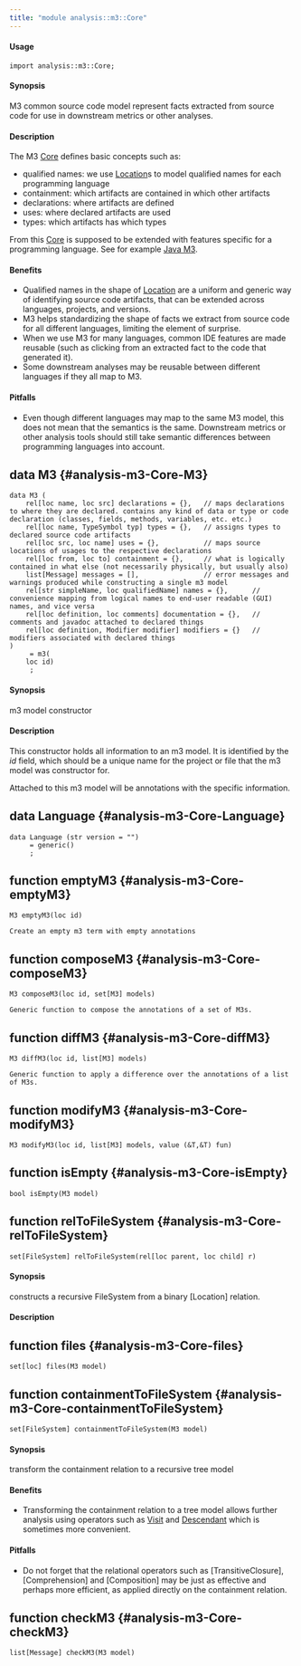 ```yaml
---
title: "module analysis::m3::Core"
---
```


#### Usage

`import analysis::m3::Core;`


#### Synopsis

M3 common source code model represent facts extracted from source code for use in downstream metrics or other analyses.

#### Description

The M3 [Core](../../../Library/analysis/m3/Core.md) defines basic concepts such as:

*  qualified names: we use [Location](../../../Rascal/Expressions/Values/Location/index.md)s to model qualified names for each programming language
*  containment: which artifacts are contained in which other artifacts
*  declarations: where artifacts are defined
*  uses: where declared artifacts are used
*  types: which artifacts has which types

From this [Core](../../../Library/analysis/m3/Core.md) is supposed to be extended with features specific for a programming language. See for example [Java M3](../../../Library/lang/java/m3/Core.md).

#### Benefits

*  Qualified names in the shape of [Location](../../../Rascal/Expressions/Values/Location/index.md) are a uniform and generic way of identifying source code artifacts, that can be extended across languages, projects, and versions.
*  M3 helps standardizing the shape of facts we extract from source code for all different languages, limiting the element of surprise.
*  When we use M3 for many languages, common IDE features are made reusable (such as clicking from an extracted fact to the code that generated it).
*  Some downstream analyses may be reusable between different languages if they all map to M3.

#### Pitfalls

*  Even though different languages may map to the same M3 model, this does not mean that the semantics is the same. Downstream
metrics or other analysis tools should still take semantic differences between programming languages into account.


## data M3 {#analysis-m3-Core-M3}

```rascal
data M3 (
	rel[loc name, loc src] declarations = {},	// maps declarations to where they are declared. contains any kind of data or type or code declaration (classes, fields, methods, variables, etc. etc.)
	rel[loc name, TypeSymbol typ] types = {},	// assigns types to declared source code artifacts
	rel[loc src, loc name] uses = {},			// maps source locations of usages to the respective declarations
	rel[loc from, loc to] containment = {},		// what is logically contained in what else (not necessarily physically, but usually also)
	list[Message] messages = [],				// error messages and warnings produced while constructing a single m3 model
	rel[str simpleName, loc qualifiedName] names = {},		// convenience mapping from logical names to end-user readable (GUI) names, and vice versa
	rel[loc definition, loc comments] documentation = {},	// comments and javadoc attached to declared things
	rel[loc definition, Modifier modifier] modifiers = {}	// modifiers associated with declared things
) 
     = m3(
	loc id)
     ;
```


#### Synopsis

m3 model constructor

#### Description

This constructor holds all information to an m3 model. It is identified by the _id_ field,
which should be a unique name for the project or file that the m3 model was constructor for.

Attached to this m3 model will be annotations with the specific information.

## data Language {#analysis-m3-Core-Language}

```rascal
data Language (str version = "") 
     = generic()
     ;
```

## function emptyM3 {#analysis-m3-Core-emptyM3}

```rascal
M3 emptyM3(loc id)

```


	Create an empty m3 term with empty annotations

## function composeM3 {#analysis-m3-Core-composeM3}

```rascal
M3 composeM3(loc id, set[M3] models)

```


	Generic function to compose the annotations of a set of M3s.

## function diffM3 {#analysis-m3-Core-diffM3}

```rascal
M3 diffM3(loc id, list[M3] models)

```


	Generic function to apply a difference over the annotations of a list of M3s.

## function modifyM3 {#analysis-m3-Core-modifyM3}

```rascal
M3 modifyM3(loc id, list[M3] models, value (&T,&T) fun)

```

## function isEmpty {#analysis-m3-Core-isEmpty}

```rascal
bool isEmpty(M3 model)

```

## function relToFileSystem {#analysis-m3-Core-relToFileSystem}

```rascal
set[FileSystem] relToFileSystem(rel[loc parent, loc child] r)

```


#### Synopsis

constructs a recursive FileSystem from a binary [Location] relation.

#### Description

## function files {#analysis-m3-Core-files}

```rascal
set[loc] files(M3 model)

```

## function containmentToFileSystem {#analysis-m3-Core-containmentToFileSystem}

```rascal
set[FileSystem] containmentToFileSystem(M3 model)

```


#### Synopsis

transform the containment relation to a recursive tree model

#### Benefits

*  Transforming the containment relation to a tree model allows further analysis using operators
such as [Visit](../../../Rascal/Statements/Visit/index.md) and [Descendant](../../../Rascal/Patterns/Descendant/index.md) which is sometimes more convenient.

#### Pitfalls

*  Do not forget that the relational operators such as [TransitiveClosure], [Comprehension] and [Composition] may be just
as effective and perhaps more efficient, as applied directly on the containment relation. 

## function checkM3 {#analysis-m3-Core-checkM3}

```rascal
list[Message] checkM3(M3 model)

```

